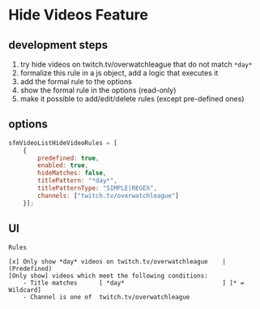 # Hide Videos Feature

## development steps

1. try hide videos on twitch.tv/overwatchleague that do not match `*day*`
2. formalize this rule in a js object, add a logic that executes it
3. add the formal rule to the options
4. show the formal rule in the options (read-only)
5. make it possible to add/edit/delete rules (except pre-defined ones)


## options

```javascript
sfmVideoListHideVideoRules = [
	{
		predefined: true,
		enabled: true,
		hideMatches: false,
		titlePattern: "*day*",
		titlePatternType: "SIMPLE|REGEX",
		channels: ["twitch.tv/overwatchleague"]
	}];
```

## UI


```
Rules

[x] Only show *day* videos on twitch.tv/overwatchleague    | (Predefined)
[Only show] videos which meet the following conditions:
    - Title matches      [ *day*                           ] [* = Wildcard]
    - Channel is one of  twitch.tv/overwatchleague
```
